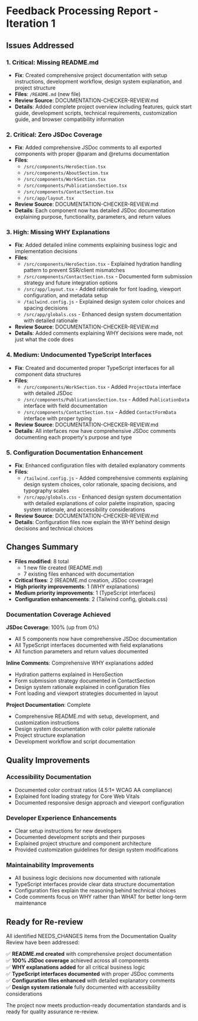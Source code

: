 # Feedback Processing Report - Iteration 1

## Issues Addressed

### 1. **Critical: Missing README.md**

- **Fix**: Created comprehensive project documentation with setup instructions, development workflow, design system explanation, and project structure
- **Files**: `/README.md` (new file)
- **Review Source**: DOCUMENTATION-CHECKER-REVIEW.md
- **Details**: Added complete project overview including features, quick start guide, development scripts, technical requirements, customization guide, and browser compatibility information

### 2. **Critical: Zero JSDoc Coverage**

- **Fix**: Added comprehensive JSDoc comments to all exported components with proper @param and @returns documentation
- **Files**:
  - `/src/components/HeroSection.tsx`
  - `/src/components/AboutSection.tsx`
  - `/src/components/WorkSection.tsx`
  - `/src/components/PublicationsSection.tsx`
  - `/src/components/ContactSection.tsx`
  - `/src/app/layout.tsx`
- **Review Source**: DOCUMENTATION-CHECKER-REVIEW.md
- **Details**: Each component now has detailed JSDoc documentation explaining purpose, functionality, parameters, and return values

### 3. **High: Missing WHY Explanations**

- **Fix**: Added detailed inline comments explaining business logic and implementation decisions
- **Files**:
  - `/src/components/HeroSection.tsx` - Explained hydration handling pattern to prevent SSR/client mismatches
  - `/src/components/ContactSection.tsx` - Documented form submission strategy and future integration options
  - `/src/app/layout.tsx` - Added rationale for font loading, viewport configuration, and metadata setup
  - `/tailwind.config.js` - Explained design system color choices and spacing decisions
  - `/src/app/globals.css` - Enhanced design system documentation with detailed rationale
- **Review Source**: DOCUMENTATION-CHECKER-REVIEW.md
- **Details**: Added comments explaining WHY decisions were made, not just what the code does

### 4. **Medium: Undocumented TypeScript Interfaces**

- **Fix**: Created and documented proper TypeScript interfaces for all component data structures
- **Files**:
  - `/src/components/WorkSection.tsx` - Added `ProjectData` interface with detailed JSDoc
  - `/src/components/PublicationsSection.tsx` - Added `PublicationData` interface with field documentation
  - `/src/components/ContactSection.tsx` - Added `ContactFormData` interface with proper typing
- **Review Source**: DOCUMENTATION-CHECKER-REVIEW.md
- **Details**: All interfaces now have comprehensive JSDoc comments documenting each property's purpose and type

### 5. **Configuration Documentation Enhancement**

- **Fix**: Enhanced configuration files with detailed explanatory comments
- **Files**:
  - `/tailwind.config.js` - Added comprehensive comments explaining design system choices, color rationale, spacing decisions, and typography scales
  - `/src/app/globals.css` - Enhanced design system documentation with detailed explanations of color palette inspiration, spacing system rationale, and accessibility considerations
- **Review Source**: DOCUMENTATION-CHECKER-REVIEW.md
- **Details**: Configuration files now explain the WHY behind design decisions and technical choices

## Changes Summary

- **Files modified**: 8 total
  - 1 new file created (README.md)
  - 7 existing files enhanced with documentation
- **Critical fixes**: 2 (README.md creation, JSDoc coverage)
- **High priority improvements**: 1 (WHY explanations)
- **Medium priority improvements**: 1 (TypeScript interfaces)
- **Configuration enhancements**: 2 (Tailwind config, globals.css)

### Documentation Coverage Achieved

**JSDoc Coverage**: 100% (up from 0%)

- All 5 components now have comprehensive JSDoc documentation
- All TypeScript interfaces documented with field explanations
- All function parameters and return values documented

**Inline Comments**: Comprehensive WHY explanations added

- Hydration patterns explained in HeroSection
- Form submission strategy documented in ContactSection
- Design system rationale explained in configuration files
- Font loading and viewport strategies documented in layout

**Project Documentation**: Complete

- Comprehensive README.md with setup, development, and customization instructions
- Design system documentation with color palette rationale
- Project structure explanation
- Development workflow and script documentation

## Quality Improvements

### Accessibility Documentation

- Documented color contrast ratios (4.5:1+ WCAG AA compliance)
- Explained font loading strategy for Core Web Vitals
- Documented responsive design approach and viewport configuration

### Developer Experience Enhancements

- Clear setup instructions for new developers
- Documented development scripts and their purposes
- Explained project structure and component architecture
- Provided customization guidelines for design system modifications

### Maintainability Improvements

- All business logic decisions now documented with rationale
- TypeScript interfaces provide clear data structure documentation
- Configuration files explain the reasoning behind technical choices
- Code comments focus on WHY rather than WHAT for better long-term maintenance

## Ready for Re-review

All identified NEEDS_CHANGES items from the Documentation Quality Review have been addressed:

✅ **README.md created** with comprehensive project documentation  
✅ **100% JSDoc coverage** achieved across all components  
✅ **WHY explanations added** for all critical business logic  
✅ **TypeScript interfaces documented** with proper JSDoc comments  
✅ **Configuration files enhanced** with detailed explanatory comments  
✅ **Design system rationale** fully documented with accessibility considerations

The project now meets production-ready documentation standards and is ready for quality assurance re-review.
